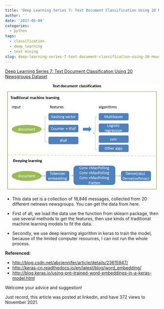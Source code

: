 ```yaml
---
title: 'Deep Learning Series 7: Text Document Classification Using 20 Newsgroups Dataset'
author: ''
date: '2017-05-09'
categories:
  - python
tags:
  - classification
  - deep_learning
  - text mining
slug: deep-learning-series-7-text-document-classification-using-20-newsgroups-dataset
---
```


[Deep Learning Series 7: Text Document Classification Using 20 Newsgroups Dataset](https://nbviewer.org/github/yishi/Deep-Learning-Series-in-Python/blob/master/deep_learning_series_7.ipynb)

![](images/1.jpg)

+ This data set is a collection of 18,846 messages, collected from 20 different netnews newsgroups. You can get the data from here.

+ First of all, we load the data use the function from sklearn package, then use several methods to get the features, then use kinds of traditional machine learning models to fit the data.

+ Secondly, we use deep learning algorithm in keras to train the model, because of the limited computer resources, I can not run the whole process.

**Referenced:**
+ http://blog.csdn.net/abcjennifer/article/details/23615947/
+ http://keras-cn.readthedocs.io/en/latest/blog/word_embedding/
+ http://blog.keras.io/using-pre-trained-word-embeddings-in-a-keras-model.html

Welcome your advice and suggestion!

Just record, this article was posted at linkedin, and have 372 views to November 2021.